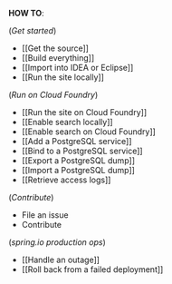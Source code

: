 **HOW TO**:

(_Get started_)
 - [[Get the source]]
 - [[Build everything]]
 - [[Import into IDEA or Eclipse]]
 - [[Run the site locally]]

(_Run on Cloud Foundry_)
 - [[Run the site on Cloud Foundry]]
 - [[Enable search locally]]
 - [[Enable search on Cloud Foundry]]
 - [[Add a PostgreSQL service]]
 - [[Bind to a PostgreSQL service]]
 - [[Export a PostgreSQL dump]]
 - [[Import a PostgreSQL dump]]
 - [[Retrieve access logs]]

(_Contribute_)
 - File an issue
 - Contribute

(_spring.io production ops_)
 - [[Handle an outage]]
 - [[Roll back from a failed deployment]]